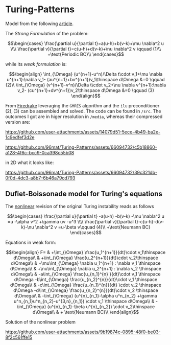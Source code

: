 # Turing-Patterns
Model from the following [article](https://royalsocietypublishing.org/doi/10.1098/rstb.1952.0012).

The _Strong Formulation_ of the problem:

$$\begin{cases}
\frac{\partial u}{\partial t}=a(u-h)+b(v-k)+\mu \nabla^2 u \\\\
\frac{\partial v}{\partial t}=c(u-h)+d(v-k)+\nu \nabla^2 v \qquad (1)\\
+\text{Periodic BC}\\
\end{cases}$$

while its _weak formulation_ is:
```math
\begin{align}
\int_{\Omega} (u^{n+1}-u^n)/\Delta t\cdot v_1+\mu  \nabla u^{n+1}:\nabla v_1- (au^{n+1}+bv^{n+1})v_1\thinspace d\Omega &=0 \qquad (2)\\
\int_{\Omega} (v^{n+1}-v^n)/\Delta t\cdot v_2+\nu  \nabla v^{n+1}:\nabla v_2- (cu^{n+1}+dv^{n+1})v_2\thinspace d\Omega &=0 \qquad (3)
\end{align}
```
From [Firedrake](https://www.firedrakeproject.org/) leveraging the ```GMRES``` algorithm and the ```ilu``` preconditioner $(2),(3)$ can be assembled and solved. The code can be found in ```/src```. The outcomes I got are in higer resolution in ```/media```, whereas their compressed version are:



https://github.com/user-attachments/assets/14079d51-5ece-4b49-ba2e-1c9edfef3d2e




https://github.com/96mat/Turing-Patterns/assets/66094732/c5b18860-a128-4f6c-bcc9-0ca398c55b08

in 2D what it looks like:

https://github.com/96mat/Turing-Patterns/assets/66094732/39c321db-0f0d-4dc3-a8b7-6b46a79cd793

## Dufiet-Boissonade model for Turing's equations 
The [nonlinear](https://journals.aps.org/pre/abstract/10.1103/PhysRevE.53.4883) revision of the original Turing instability reads as follows

$$\begin{cases}
\frac{\partial u}{\partial t} -a(u-h) -b(v-k) -\mu \nabla^2 u  =u -\alpha v^2 +\gamma uv -u^3 \\\\
\frac{\partial v}{\partial t}-c(u-h)-d(v-k)-\nu \nabla^2 v  =u-\beta v\qquad (4)\\
+\text{Neumann BC}
\end{cases}$$

Equations in weak form:

```math
\begin{align}
F= & +\int_{\Omega} \frac{u_1^{n+1}}{dt}\cdot v_1\thinspace d\Omega\\
& +\int_{\Omega} \frac{u_2^{n+1}}{dt}\cdot v_2\thinspace d\Omega\\
& +\mu\int_{\Omega} \nabla u_1^{n+1} : \nabla v_1 \thinspace d\Omega\\
& +\nu\int_{\Omega} \nabla u_2^{n+1} : \nabla v_2 \thinspace d\Omega\\
& -a\int_{\Omega} \frac{u_{n_1}^{n} }{dt}\cdot v_1 \thinspace d\Omega -b\int_{\Omega} \frac{u_{n_2}^{n}}{dt}\cdot v_1 \thinspace d\Omega\\
& -c\int_{\Omega} \frac{u_{n_1}^{n}}{dt} \cdot v_2 \thinspace d\Omega -d\int_{\Omega} \frac{u_{n_2}^{n}}{dt}\cdot v_2 \thinspace d\Omega\\
& -\int_{\Omega} (u^{n}_{n_1}-\alpha u^n_{n_2} +\gamma u^n_{n_1}u^n_{n_2}-u^{3,n}_{n_1}) \cdot v_1 \thinspace d\Omega\\
& -\int_{\Omega}  (u^{n}_{n_1}-\beta u^{n}_{n_2}) \cdot v_2\thinspace d\Omega\\
& + \text{Neumann BC}\\
\end{align}
```

Solution of the nonlinear problem


https://github.com/user-attachments/assets/9b19874c-0895-48f0-be03-8f2c561ffe15


